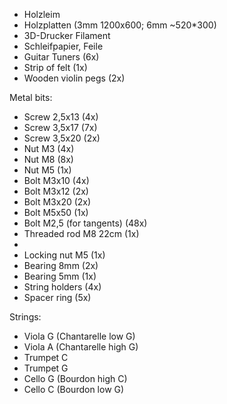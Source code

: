 - Holzleim
- Holzplatten (3mm 1200x600; 6mm ~520*300)
- 3D-Drucker Filament
- Schleifpapier, Feile
- Guitar Tuners (6x)
- Strip of felt (1x)
- Wooden violin pegs (2x)

Metal bits:
- Screw 2,5x13 (4x)
- Screw 3,5x17 (7x)
- Screw 3,5x20 (2x)
- Nut M3 (4x)
- Nut M8 (8x)
- Nut M5 (1x)
- Bolt M3x10 (4x)
- Bolt M3x12 (2x)
- Bolt M3x20 (2x)
- Bolt M5x50 (1x)
- Bolt M2,5 (for tangents) (48x)
- Threaded rod M8 22cm (1x)
- 
- Locking nut M5 (1x)
- Bearing 8mm (2x)
- Bearing 5mm (1x)
- String holders (4x)
- Spacer ring (5x)

Strings:
- Viola G (Chantarelle low G)
- Viola A (Chantarelle high G)
- Trumpet C
- Trumpet G
- Cello G (Bourdon high C)
- Cello C (Bourdon low G)